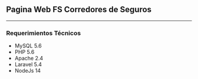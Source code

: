 ## Pagina Web FS Corredores de Seguros
****

### Requerimientos Técnicos
-   MySQL 5.6
-   PHP 5.6
-   Apache 2.4
-   Laravel 5.4
-   NodeJs 14